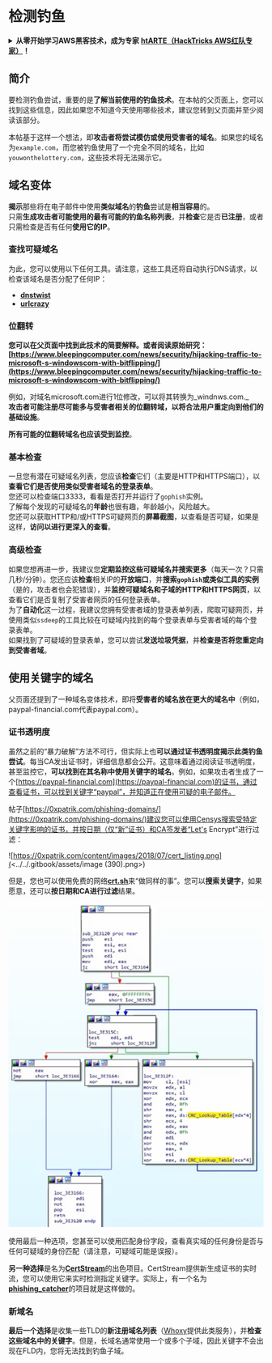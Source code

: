 # 检测钓鱼

<details>

<summary><strong>从零开始学习AWS黑客技术，成为专家</strong> <a href="https://training.hacktricks.xyz/courses/arte"><strong>htARTE（HackTricks AWS红队专家）</strong></a><strong>！</strong></summary>

支持HackTricks的其他方式：

* 如果您想看到您的**公司在HackTricks中做广告**或**下载PDF格式的HackTricks**，请查看[**订阅计划**](https://github.com/sponsors/carlospolop)!
* 获取[**官方PEASS和HackTricks周边产品**](https://peass.creator-spring.com)
* 探索[**PEASS家族**](https://opensea.io/collection/the-peass-family)，我们的独家[**NFTs**](https://opensea.io/collection/the-peass-family)
* **加入** 💬 [**Discord群**](https://discord.gg/hRep4RUj7f) 或 [**电报群**](https://t.me/peass) 或 **关注**我们的**Twitter** 🐦 [**@hacktricks_live**](https://twitter.com/hacktricks_live)**。**
* 通过向[**HackTricks**](https://github.com/carlospolop/hacktricks)和[**HackTricks Cloud**](https://github.com/carlospolop/hacktricks-cloud) github仓库提交PR来分享您的黑客技巧。

</details>

## 简介

要检测钓鱼尝试，重要的是**了解当前使用的钓鱼技术**。在本帖的父页面上，您可以找到这些信息，因此如果您不知道今天使用哪些技术，建议您转到父页面并至少阅读该部分。

本帖基于这样一个想法，即**攻击者将尝试模仿或使用受害者的域名**。如果您的域名为`example.com`，而您被钓鱼使用了一个完全不同的域名，比如`youwonthelottery.com`，这些技术将无法揭示它。

## 域名变体

**揭示**那些将在电子邮件中使用**类似域名**的**钓鱼**尝试是**相当容易**的。\
只需**生成攻击者可能使用的最有可能的钓鱼名称列表**，并**检查**它是否**已注册**，或者只需检查是否有任何**使用它的IP**。

### 查找可疑域名

为此，您可以使用以下任何工具。请注意，这些工具还将自动执行DNS请求，以检查该域名是否分配了任何IP：

* [**dnstwist**](https://github.com/elceef/dnstwist)
* [**urlcrazy**](https://github.com/urbanadventurer/urlcrazy)

### 位翻转

**您可以在父页面中找到此技术的简要解释。或者阅读原始研究：[https://www.bleepingcomputer.com/news/security/hijacking-traffic-to-microsoft-s-windowscom-with-bitflipping/](https://www.bleepingcomputer.com/news/security/hijacking-traffic-to-microsoft-s-windowscom-with-bitflipping/)**

例如，对域名microsoft.com进行1位修改，可以将其转换为_windnws.com._\
**攻击者可能注册尽可能多与受害者相关的位翻转域，以将合法用户重定向到他们的基础设施**。

**所有可能的位翻转域名也应该受到监控**。

### 基本检查

一旦您有潜在可疑域名列表，您应该**检查**它们（主要是HTTP和HTTPS端口），以**查看它们是否使用类似受害者域名的登录表单**。\
您还可以检查端口3333，看看是否打开并运行了`gophish`实例。\
了解每个发现的可疑域名的**年龄**也很有趣，年龄越小，风险越大。\
您还可以获取HTTP和/或HTTPS可疑网页的**屏幕截图**，以查看是否可疑，如果是这样，**访问以进行更深入的查看**。

### 高级检查

如果您想再进一步，我建议您**定期监控这些可疑域名并搜索更多**（每天一次？只需几秒/分钟）。您还应该**检查**相关IP的**开放端口**，并**搜索`gophish`或类似工具的实例**（是的，攻击者也会犯错误），并**监控可疑域名和子域的HTTP和HTTPS网页**，以查看它们是否复制了受害者网页的任何登录表单。\
为了**自动化**这一过程，我建议您拥有受害者域的登录表单列表，爬取可疑网页，并使用类似`ssdeep`的工具比较在可疑域内找到的每个登录表单与受害者域的每个登录表单。\
如果找到了可疑域的登录表单，您可以尝试**发送垃圾凭据**，并**检查是否将您重定向到受害者域**。

## 使用关键字的域名

父页面还提到了一种域名变体技术，即将**受害者的域名放在更大的域名中**（例如，paypal-financial.com代表paypal.com）。

### 证书透明度

虽然之前的“暴力破解”方法不可行，但实际上也**可以通过证书透明度揭示此类钓鱼尝试**。每当CA发出证书时，详细信息都会公开。这意味着通过阅读证书透明度，甚至监控它，**可以找到在其名称中使用关键字的域名**。例如，如果攻击者生成了一个[https://paypal-financial.com](https://paypal-financial.com)的证书，通过查看证书，可以找到关键字“paypal”，并知道正在使用可疑的电子邮件。

帖子[https://0xpatrik.com/phishing-domains/](https://0xpatrik.com/phishing-domains/)建议您可以使用Censys搜索受特定关键字影响的证书，并按日期（仅“新”证书）和CA签发者“Let's Encrypt”进行过滤：

![https://0xpatrik.com/content/images/2018/07/cert_listing.png](<../../.gitbook/assets/image (390).png>)

但是，您也可以使用免费的网络[**crt.sh**](https://crt.sh)来“做同样的事”。您可以**搜索关键字**，如果愿意，还可以**按日期和CA进行过滤**结果。

![](<../../.gitbook/assets/image (391).png>)

使用最后一种选项，您甚至可以使用匹配身份字段，查看真实域的任何身份是否与任何可疑域的身份匹配（请注意，可疑域可能是误报）。

**另一种选择**是名为[**CertStream**](https://medium.com/cali-dog-security/introducing-certstream-3fc13bb98067)的出色项目。CertStream提供新生成证书的实时流，您可以使用它来实时检测指定关键字。实际上，有一个名为[**phishing_catcher**](https://github.com/x0rz/phishing_catcher)的项目就是这样做的。

### **新域名**

**最后一个选择**是收集一些TLD的**新注册域名列表**（[Whoxy](https://www.whoxy.com/newly-registered-domains/)提供此类服务），并**检查这些域名中的关键字**。但是，长域名通常使用一个或多个子域，因此关键字不会出现在FLD内，您将无法找到钓鱼子域。

